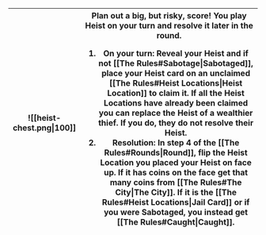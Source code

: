 |![[heist-chest.png\|100]]|Plan out a big, but risky, score! You play **Heist** on your turn and resolve it later in the round.<ol><li>On your turn: Reveal your **Heist** and if not [[The Rules#Sabotage\|Sabotaged]], place your **Heist** card on an unclaimed [[The Rules#Heist Locations\|Heist Location]] to claim it. If all the **Heist Locations** have already been claimed you can replace the **Heist** of a wealthier thief. If you do, they do not resolve their **Heist**.</li><li>Resolution: In step 4 of the [[The Rules#Rounds\|Round]], flip the **Heist Location** you placed your **Heist** on face up. If it has coins on the face get that many coins from [[The Rules#The City\|The City]]. If it is the [[The Rules#Heist Locations\|Jail Card]] or if you were **Sabotaged**, you instead get [[The Rules#Caught\|Caught]].</li></ol>|
|-|-|